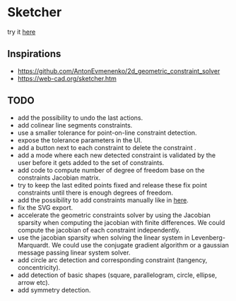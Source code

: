 # Sketcher

try it [here](https://martinresearch.github.io/sketcher/)

## Inspirations

* https://github.com/AntonEvmenenko/2d_geometric_constraint_solver
* https://web-cad.org/sketcher.htm

## TODO

* add the possibility to undo the last actions.
* add colinear line segments constraints.
* use a smaller tolerance for point-on-line constraint detection.
* expose the tolerance parameters in the UI.
* add a button next to each constraint to delete the constraint .
* add a mode where each new detected constraint is validated by the user before it gets added to the set of constraints.
* add code to compute number of degree of freedom base on the constraints Jacobian matrix.
* try to keep the last edited points fixed and release these fix point constraints until there is enough degrees of freedom.
* add the possibility to add constraints manually like in [here](https://github.com/AntonEvmenenko/2d_geometric_constraint_solver).
* fix the SVG export.
* accelerate the geometric constraints solver by using the Jacobian sparsity when computing the jacobian with finite differences. We could compute the jacobian of each constraint independently.
* use the jacobian sparsity when solving the linear system in Levenberg-Marquardt. We could use the conjugate gradient algorithm or a gaussian message passing linear system solver.
* add circle arc detection and corresponding constraint (tangency, concentricity).
* add detection of basic shapes (square, parallelogram, circle, ellipse, arrow etc).
* add symmetry detection.
